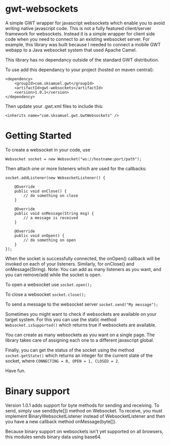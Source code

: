 gwt-websockets
==============

A simple GWT wrapper for javascript websockets which enable you to avoid writing native javascript code. This is not a fully featured client/server framework for websockets. Instead it is a simple wrapper for client side code when you need to connect to an existing websocket server. For example, this library was built because I needed to connect a mobile GWT webapp to a Java websocket system that used Apache Camel.

This library has no dependancy outside of the standard GWT distribution.

To use add this dependancy to your project (hosted on maven central):

    <dependency>
        <groupId>com.sksamuel.gwt</groupId>
        <artifactId>gwt-websockets</artifactId>
        <version>1.0.1</version>
    </dependency>

Then update your .gwt.xml files to include this:

    <inherits name="com.sksamuel.gwt.GwtWebsockets" />

Getting Started
===============

To create a websocket in your code, use 

`Websocket socket = new Websocket("ws://hostname:port/path");`

Then attach one or more listeners which are used for the callbacks:

    socket.addListener(new WebsocketListener() {

        @Override
        public void onClose() {
    	    // do something on close
        }

        @Override
        public void onMessage(String msg) {
	        // a message is received
        }

        @Override
        public void onOpen() {
	        // do something on open
        }
    });
    
When the socket is successfully connected, the onOpen() callback will be invoked on each of your listeners. Similarly, for onClose() and onMessage(String). Note: You can add as many listeners as you want, and you can remove/add while the socket is open.

To open a websocket use `socket.open();`

To close a websocket `socket.close();`

To send a message to the websocket server `socket.send("My message");`

Sometimes you might want to check if websockets are available on your target system. For this you can use the static method `Websocket.isSupported()` which returns true if websockets are available.

You can create as many websockets as you want on a single page. The library takes care of assigning each one to a different javascript global.

Finally, you can get the status of the socket using the method `socket.getState()` which returns an integer for the current state of the socket, where `CONNECTING = 0, OPEN = 1, CLOSED = 2`.

Have fun.

Binary support
===============

Version 1.0.1 adds support for byte methods for sending and receiving. To send, simply use send(byte[]) method on Websocket. To receive, you must implement BinaryWebsocketListener instead of WebsocketListener and then you have a new callback method onMessage(byte[]).

Because binary support on websockets isn't yet supported on all browsers, this modules sends binary data using base64.

